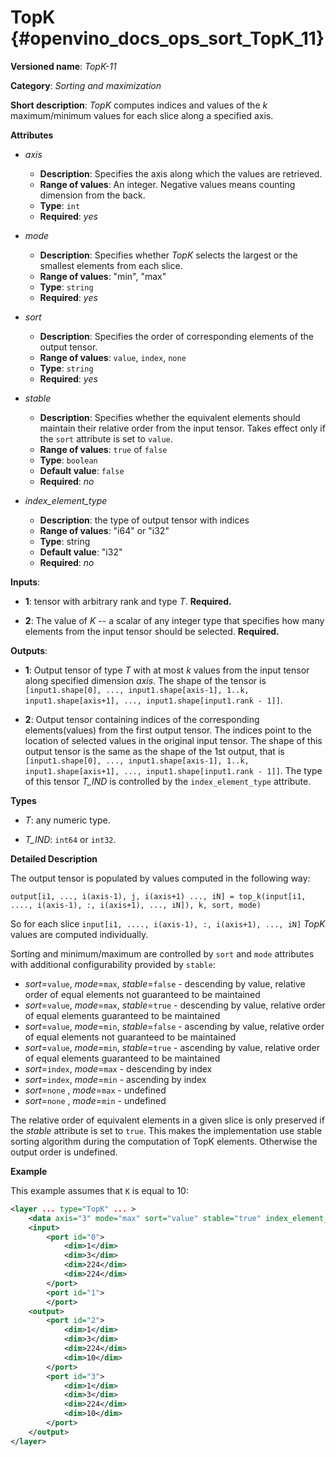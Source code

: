 # TopK  {#openvino_docs_ops_sort_TopK_11}

**Versioned name**: *TopK-11*

**Category**: *Sorting and maximization*

**Short description**: *TopK* computes indices and values of the *k* maximum/minimum values for each slice along a specified axis.

**Attributes**

* *axis*

  * **Description**: Specifies the axis along which the values are retrieved.
  * **Range of values**: An integer. Negative values means counting dimension from the back.
  * **Type**: `int`
  * **Required**: *yes*

* *mode*

  * **Description**: Specifies whether *TopK* selects the largest or the smallest elements from each slice.
  * **Range of values**: "min", "max"
  * **Type**: `string`
  * **Required**: *yes*

* *sort*

  * **Description**: Specifies the order of corresponding elements of the output tensor.
  * **Range of values**: `value`, `index`, `none`
  * **Type**: `string`
  * **Required**: *yes*

* *stable*

  * **Description**: Specifies whether the equivalent elements should maintain their relative order from the input tensor. Takes effect only if the `sort` attribute is set to `value`.
  * **Range of values**: `true` of `false`
  * **Type**: `boolean`
  * **Default value**: `false`
  * **Required**: *no*

* *index_element_type*

  * **Description**: the type of output tensor with indices
  * **Range of values**: "i64" or "i32"
  * **Type**: string
  * **Default value**: "i32"
  * **Required**: *no*


**Inputs**:

*   **1**: tensor with arbitrary rank and type *T*. **Required.**

*   **2**: The value of *K* -- a scalar of any integer type that specifies how many elements from the input tensor should be selected. **Required.**

**Outputs**:

*   **1**: Output tensor of type *T* with at most *k* values from the input tensor along specified dimension *axis*. The shape of the tensor is `[input1.shape[0], ..., input1.shape[axis-1], 1..k, input1.shape[axis+1], ..., input1.shape[input1.rank - 1]]`.

*   **2**: Output tensor containing indices of the corresponding elements(values) from the first output tensor. The indices point to the location of selected values in the original input tensor. The shape of this output tensor is the same as the shape of the 1st output, that is `[input1.shape[0], ..., input1.shape[axis-1], 1..k, input1.shape[axis+1], ..., input1.shape[input1.rank - 1]]`. The type of this tensor *T_IND* is controlled by the `index_element_type` attribute.

**Types**

* *T*: any numeric type.

* *T_IND*: `int64` or `int32`.

**Detailed Description**

The output tensor is populated by values computed in the following way:

    output[i1, ..., i(axis-1), j, i(axis+1) ..., iN] = top_k(input[i1, ...., i(axis-1), :, i(axis+1), ..., iN]), k, sort, mode)

So for each slice `input[i1, ...., i(axis-1), :, i(axis+1), ..., iN]` *TopK* values are computed individually.

Sorting and minimum/maximum are controlled by `sort` and `mode` attributes with additional configurability provided by `stable`:
  * *sort*=`value`, *mode*=`max`, *stable*=`false` - descending by value, relative order of equal elements not guaranteed to be maintained
  * *sort*=`value`, *mode*=`max`, *stable*=`true`  - descending by value, relative order of equal elements guaranteed to be maintained
  * *sort*=`value`, *mode*=`min`, *stable*=`false` - ascending by value, relative order of equal elements not guaranteed to be maintained
  * *sort*=`value`, *mode*=`min`, *stable*=`true`  - ascending by value, relative order of equal elements guaranteed to be maintained
  * *sort*=`index`, *mode*=`max` - descending by index
  * *sort*=`index`, *mode*=`min` - ascending by index
  * *sort*=`none` , *mode*=`max` - undefined
  * *sort*=`none` , *mode*=`min` - undefined

The relative order of equivalent elements in a given slice is only preserved if the *stable* attribute is set to `true`. This makes the implementation use stable sorting algorithm during the computation of TopK elements. Otherwise the output order is undefined.

**Example**

This example assumes that `K` is equal to 10:

```xml
<layer ... type="TopK" ... >
    <data axis="3" mode="max" sort="value" stable="true" index_element_type="i64"/>
    <input>
        <port id="0">
            <dim>1</dim>
            <dim>3</dim>
            <dim>224</dim>
            <dim>224</dim>
        </port>
        <port id="1">
        </port>
    <output>
        <port id="2">
            <dim>1</dim>
            <dim>3</dim>
            <dim>224</dim>
            <dim>10</dim>
        </port>
        <port id="3">
            <dim>1</dim>
            <dim>3</dim>
            <dim>224</dim>
            <dim>10</dim>
        </port>
    </output>
</layer>
```
